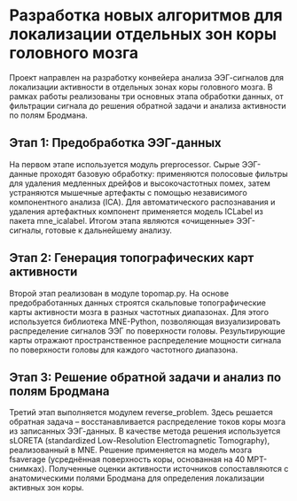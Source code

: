 # Разработка новых алгоритмов для локализации отдельных зон коры головного мозга

Проект направлен на разработку конвейера анализа ЭЭГ-сигналов для локализации активности в отдельных зонах коры головного мозга. В рамках работы реализованы три основных этапа обработки данных, от фильтрации сигнала до решения обратной задачи и анализа активности по полям Бродмана.
## Этап 1: Предобработка ЭЭГ-данных
На первом этапе используется модуль preprocessor. Сырые ЭЭГ-данные проходят базовую обработку: применяются полосовые фильтры для удаления медленных дрейфов и высокочастотных помех, затем устраняются мышечные артефакты с помощью независимого компонентного анализа (ICA). Для автоматического распознавания и удаления артефактных компонент применяется модель ICLabel из пакета mne_icalabel. Итогом этапа являются «очищенные» ЭЭГ-сигналы, готовые к дальнейшему анализу.
## Этап 2: Генерация топографических карт активности
Второй этап реализован в модуле topomap.py. На основе предобработанных данных строятся скальповые топографические карты активности мозга в разных частотных диапазонах. Для этого используется библиотека MNE-Python, позволяющая визуализировать распределение сигналов ЭЭГ по поверхности головы. Результирующие карты отражают пространственное распределение мощности сигнала по поверхности головы для каждого частотного диапазона.
## Этап 3: Решение обратной задачи и анализ по полям Бродмана
Третий этап выполняется модулем reverse_problem. Здесь решается обратная задача – восстанавливается распределение токов коры мозга из записанных ЭЭГ-данных. В качестве метода решения используется sLORETA (standardized Low-Resolution Electromagnetic Tomography), реализованный в MNE. Решение применяется на модель мозга fsaverage (усреднённая поверхность коры, основанная на 40 МРТ-снимках). Полученные оценки активности источников сопоставляются с анатомическими полями Бродмана для определения локализации активных зон коры.